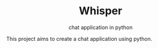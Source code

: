 <div align="center">
    <h1>Whisper</h1>
    <p>chat application in python</p>
</div>

This project aims to create a chat application using python.
